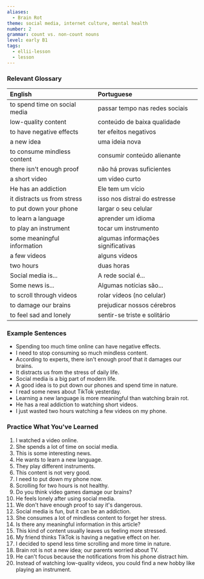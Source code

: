 ```yaml
---
aliases:
  - Brain Rot
theme: social media, internet culture, mental health
number: 2
grammar: count vs. non-count nouns
level: early B1
tags:
  - ellii-lesson
  - lesson
---
```


### Relevant Glossary

| English | Portuguese |
| :--- | :--- |
| to spend time on social media | passar tempo nas redes sociais |
| low-quality content | conteúdo de baixa qualidade |
| to have negative effects | ter efeitos negativos |
| a new idea | uma ideia nova |
| to consume mindless content | consumir conteúdo alienante |
| there isn't enough proof | não há provas suficientes |
| a short video | um vídeo curto |
| He has an addiction | Ele tem um vício |
| it distracts us from stress | isso nos distrai do estresse |
| to put down your phone | largar o seu celular |
| to learn a language | aprender um idioma |
| to play an instrument | tocar um instrumento |
| some meaningful information | algumas informações significativas |
| a few videos | alguns vídeos |
| two hours | duas horas |
| Social media is... | A rede social é... |
| Some news is... | Algumas notícias são... |
| to scroll through videos | rolar vídeos (no celular) |
| to damage our brains | prejudicar nossos cérebros |
| to feel sad and lonely | sentir-se triste e solitário |

### Example Sentences

- Spending too much time online can have negative effects.
- I need to stop consuming so much mindless content.
- According to experts, there isn't enough proof that it damages our brains.
- It distracts us from the stress of daily life.
- Social media is a big part of modern life.
- A good idea is to put down our phones and spend time in nature.
- I read some news about TikTok yesterday.
- Learning a new language is more meaningful than watching brain rot.
- He has a real addiction to watching short videos.
- I just wasted two hours watching a few videos on my phone.

### Practice What You've Learned

1. I watched a video online.
2. She spends a lot of time on social media.
3. This is some interesting news.
4. He wants to learn a new language.
5. They play different instruments.
6. This content is not very good.
7. I need to put down my phone now.
8. Scrolling for two hours is not healthy.
9. Do you think video games damage our brains?
10. He feels lonely after using social media.
11. We don't have enough proof to say it's dangerous.
12. Social media is fun, but it can be an addiction.
13. She consumes a lot of mindless content to forget her stress.
14. Is there any meaningful information in this article?
15. This kind of content usually leaves us feeling more stressed.
16. My friend thinks TikTok is having a negative effect on her.
17. I decided to spend less time scrolling and more time in nature.
18. Brain rot is not a new idea; our parents worried about TV.
19. He can't focus because the notifications from his phone distract him.
20. Instead of watching low-quality videos, you could find a new hobby like playing an instrument.